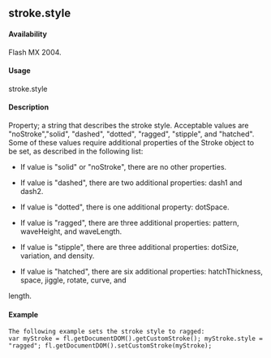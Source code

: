 ## stroke.style

#### Availability

Flash MX 2004.

#### Usage

stroke.style

#### Description

Property; a string that describes the stroke style. Acceptable values are "noStroke","solid", "dashed", "dotted", "ragged", "stipple", and "hatched". Some of these values require additional properties of the Stroke object to be set, as described in the following list:

-   If value is "solid" or "noStroke", there are no other properties.

-   If value is "dashed", there are two additional properties: dash1 and dash2.

-   If value is "dotted", there is one additional property: dotSpace.

-   If value is "ragged", there are three additional properties: pattern, waveHeight, and waveLength.

-   If value is "stipple", there are three additional properties: dotSize, variation, and density.

-   If value is "hatched", there are six additional properties: hatchThickness, space, jiggle, rotate, curve, and

length.

#### Example

```
The following example sets the stroke style to ragged:
var myStroke = fl.getDocumentDOM().getCustomStroke(); myStroke.style = "ragged"; fl.getDocumentDOM().setCustomStroke(myStroke);

```